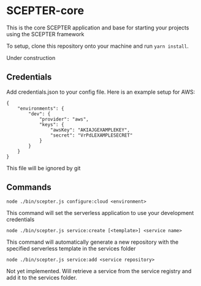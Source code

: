 # SCEPTER-core

This is the core SCEPTER application and base for starting your projects using the SCEPTER framework

To setup, clone this repository onto your machine and run `yarn install`.

Under construction

## Credentials

Add credentials.json to your config file. Here is an example setup for AWS:

	{
		"environments": {
			"dev": {
				"provider": "aws",
				"keys": {
					"awsKey": "AKIAJGEXAMPLEKEY",
					"secret": "VrPdLEXAMPLESECRET"
				}           
			}
		}
	}

This file will be ignored by git

## Commands

    node ./bin/scepter.js configure:cloud <environment>

This command will set the serverless application to use your development credentials

    node ./bin/scepter.js service:create [<template>] <service name>

This command will automatically generate a new repository with the specified serverless template in the services folder

    node ./bin/scepter.js service:add <service repository>

Not yet implemented. Will retrieve a service from the service registry and add it to the services folder.
